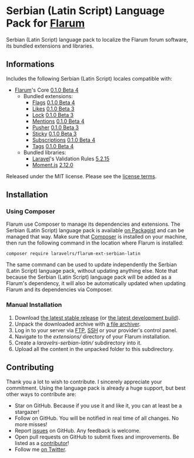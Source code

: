 # Serbian (Latin Script) Language Pack for [Flarum](http://flarum.org/)

Serbian (Latin Script) language pack to localize the Flarum forum software, its bundled extensions and libraries.

## Informations

Includes the following Serbian (Latin Script) locales compatible with:

- [Flarum](https://github.com/flarum/core)'s Core [0.1.0 Beta 4](https://github.com/flarum/core/releases/tag/v0.1.0-beta.4)
  - Bundled extensions:
    - [Flags](https://github.com/flarum/flarum-ext-flags) [0.1.0 Beta 4](https://github.com/flarum/flarum-ext-flags/releases/tag/v0.1.0-beta.4)
    - [Likes](https://github.com/flarum/flarum-ext-likes) [0.1.0 Beta 3](https://github.com/flarum/flarum-ext-likes/releases/tag/v0.1.0-beta.3)
    - [Lock](https://github.com/flarum/flarum-ext-lock) [0.1.0 Beta 3](https://github.com/flarum/flarum-ext-lock/releases/tag/v0.1.0-beta.3)
    - [Mentions](https://github.com/flarum/flarum-ext-mentions) [0.1.0 Beta 4](https://github.com/flarum/flarum-ext-mentions/releases/tag/v0.1.0-beta.4)
    - [Pusher](https://github.com/flarum/flarum-ext-pusher) [0.1.0 Beta 3](https://github.com/flarum/flarum-ext-pusher/releases/tag/v0.1.0-beta.3)
    - [Sticky](https://github.com/flarum/flarum-ext-sticky) [0.1.0 Beta 3](https://github.com/flarum/flarum-ext-sticky/releases/tag/v0.1.0-beta.3)
    - [Subscriptions](https://github.com/flarum/flarum-ext-subscriptions) [0.1.0 Beta 4](https://github.com/flarum/flarum-ext-subscriptions/releases/tag/v0.1.0-beta.4)
    - [Tags](https://github.com/flarum/flarum-ext-tags) [0.1.0 Beta 4](https://github.com/flarum/flarum-ext-tags/releases/tag/v0.1.0-beta.4)
  - Bundled libraries:
    - [Laravel](https://github.com/laravel/laravel)'s Validation Rules [5.2.15](https://github.com/laravel/laravel/releases/tag/v5.2.15)
    - [Moment.js](https://github.com/moment/moment) [2.12.0](https://github.com/moment/moment/releases/tag/2.12.0)

Released under the MIT license. Please see the [license terms](https://github.com/laravelrs/flarum-ext-serbian-latin/blob/master/LICENSE).

## Installation

### Using Composer

Flarum use Composer to manage its dependencies and extensions. The Serbian (Latin Script) language pack is available [on Packagist](https://packagist.org/packages/laravelrs/flarum-ext-serbian-latin) and can be managed that way. Make sure that [Composer](https://getcomposer.org/) is installed on your machine, then run the following command in the location where Flarum is installed:

```
composer require laravelrs/flarum-ext-serbian-latin
```

The same command can be used to update independently the Serbian (Latin Script) language pack, without updating anything else. Note that because the Serbian (Latin Script) language pack will be added as a Flarum's dependency, it will also be automatically updated when updating Flarum and its dependencies via Composer.

### Manual Installation

1. Download [the latest stable release](https://github.com/laravelrs/flarum-ext-serbian-latin) (or [the latest development build](https://github.com/laravelrs/flarum-ext-serbian-latin/archive/master.zip)).
2. Unpack the downloaded archive with [a file archiver](https://en.wikipedia.org/wiki/Comparison_of_file_archivers).
3. Log in to your server via [FTP](https://en.wikipedia.org/wiki/File_Transfer_Protocol), [SSH](https://en.wikipedia.org/wiki/Secure_Shell) or your provider's control panel.
4. Navigate to the *extensions/* directory of your Flarum installation.
5. Create a *laravelrs-serbian-latin/* subdirectory into it.
6. Upload all the content in the unpacked folder to this subdirectory.

## Contributing

Thank you a lot to wish to contribute. I sincerely appreciate your commitment. Using the language pack is already a huge support, but best other ways to contribute are:

- Star on GitHub. Because if you use it and like it, you can at least be a stargazer!
- Follow on GitHub. You will be notified in real time of all changes. No more misses!
- Report [issues](https://github.com/laravelrs/flarum-ext-serbian-latin/issues) on GitHub. Any feedback is welcome.
- Open pull requests on GitHub to submit fixes and improvements. Be listed as a [contributor](https://github.com/laravelrs/flarum-ext-serbian-latin/graphs/contributors)!
- Follow me [on Twitter](https://twitter.com/laravel_rs).

